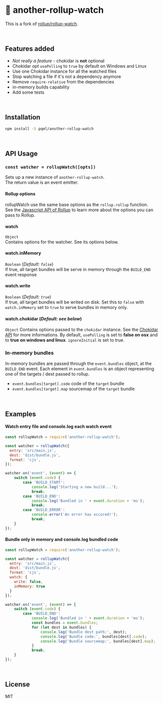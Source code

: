 # :mag_right: another-rollup-watch
This is a fork of [rollup/rollup-watch](http://github.com/rollup/rollup-watch).

<br>

## Features added
* _Not really a feature_ - chokidar is **not** optional
* Chokidar opt `usePolling` to `true` by default on Windows and Linux
* Use one Chokidar instance for all the watched files
* Stop watching a file if it's not a dependency anymore
* Remove `require-relative` from the dependencies
* in-memory builds capability
* Add some tests

<br>

## Installation
```sh
npm install -S pqml/another-rollup-watch
```

<br>

## API Usage

### `const watcher = rollupWatch([opts])`

Sets up a new instance of `another-rollup-watch`. <br>
The return value is an event emitter.

#### Rollup options

rollupWatch use the same base options as the `rollup.rollup` function. <br>
See the [Javascript API of Rollup](https://github.com/rollup/rollup/wiki/JavaScript-API#rolluprollup-options-) to learn more about the options you can pass to Rollup.

#### watch 
`Object` <br>
Contains options for the watcher. See its options below. 

#### watch.inMemory
`Boolean` (_Default: `false`_) <br> 
If true, all target bundles will be serve in memory through the `BUILD_END` event response

#### watch.write
`Boolean` (_Default: `true`_) <br> 
If true, all target bundles will be writed on disk. Set this to `false` with `watch.inMemory` set to `true` to serve bundles in memory only.

#### watch.chokidar (_Default: see below_)
`Object`
Contains options passed to the `chokidar` instance. See the [Chokidar API](https://github.com/paulmillr/chokidar#api) for more informations.
By default, `usePolling` is set to **false on osx** and to **true on windows and linux**. `ignoreInitial` is set to true.

### In-memory bundles
In-memory bundles are passed through the `event.bundles` object, at the `BUILD_END` event.
Each element in `event.bundles` is an object representing one of the targets / dest passed to rollup.

* `event.bundles[target].code` code of the `target` bundle
* `event.bundles[target].map` sourcemap of the `target` bundle

<br>

## Examples

#### Watch entry file and console.log each watch event
```javascript
const rollupWatch = require('another-rollup-watch');

const watcher = rollupWatch({
  entry: 'src/main.js',
  dest: 'dist/bundle.js',
  format: 'cjs',
});

watcher.on('event', (event) => {
    switch (event.code) {
        case 'BUILD_START':
            console.log('Starting a new build...');
            break;
        case 'BUILD_END':
            console.log('Bundled in ' + event.duration + 'ms');
            break;
        case 'BUILD_ERROR':
            console.error('An error has occured!');
            break;
    }
});
```

#### Bundle only in memory and console.log bundled code
```javascript
const rollupWatch = require('another-rollup-watch');

const watcher = rollupWatch({
  entry: 'src/main.js',
  dest: 'dist/bundle.js',
  format: 'cjs',
  watch: {
    write: false,
    inMemory: true
  }
});

watcher.on('event', (event) => {
    switch (event.code) {
        case 'BUILD_END':
            console.log('Bundled in ' + event.duration + 'ms');
            const bundles = event.bundles;
            for (let dest in bundles) {
                console.log('Bundle dest path:', dest);
                console.log('Bundle code:', bundles[dest].code);
                console.log('Bundle sourcemap:', bundles[dest].map);
            }
            break;
    }
});
```

<br>

## License
MIT